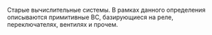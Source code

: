 Старые вычислительные системы. В рамках данного определения описываются примитивные ВС, базирующиеся на реле, переключателях, вентилях и прочем. 